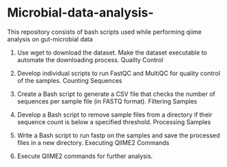 # Microbial-data-analysis-
This repository consists of bash scripts used while performing qiime analysis on gut-microbial data

1. Use wget to download the dataset.
Make the dataset executable to automate the downloading process.
Quality Control

2. Develop individual scripts to run FastQC and MultiQC for quality control of the samples.
Counting Sequences

3. Create a Bash script to generate a CSV file that checks the number of sequences per sample file (in FASTQ format).
Filtering Samples

4. Develop a Bash script to remove sample files from a directory if their sequence count is below a specified threshold.
Processing Samples

5. Write a Bash script to run fastp on the samples and save the processed files in a new directory.
Executing QIIME2 Commands

6. Execute QIIME2 commands for further analysis.

